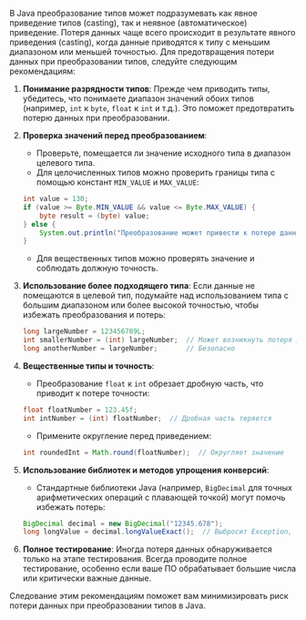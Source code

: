 В Java преобразование типов может подразумевать как явное приведение типов (casting), так и неявное (автоматическое) приведение. Потеря данных чаще всего происходит в результате явного приведения (casting), когда данные приводятся к типу с меньшим диапазоном или меньшей точностью. Для предотвращения потери данных при преобразовании типов, следуйте следующим рекомендациям:

1. **Понимание разрядности типов**: Прежде чем приводить типы, убедитесь, что понимаете диапазон значений обоих типов (например, `int` к `byte`, `float` к `int` и т.д.). Это поможет предотвратить потерю данных при преобразовании.

2. **Проверка значений перед преобразованием**:
    - Проверьте, помещается ли значение исходного типа в диапазон целевого типа.
    - Для целочисленных типов можно проверить границы типа с помощью констант `MIN_VALUE` и `MAX_VALUE`:
    ```java
    int value = 130;
    if (value >= Byte.MIN_VALUE && value <= Byte.MAX_VALUE) {
        byte result = (byte) value;
    } else {
        System.out.println("Преобразование может привести к потере данных.");
    }
    ```
    - Для вещественных типов можно проверять значение и соблюдать должную точность.

3. **Использование более подходящего типа**: Если данные не помещаются в целевой тип, подумайте над использованием типа с большим диапазоном или более высокой точностью, чтобы избежать преобразования и потерь:
    ```java
    long largeNumber = 123456789L;
    int smallerNumber = (int) largeNumber;  // Может возникнуть потеря данных
    long anotherNumber = largeNumber;       // Безопасно
    ```

4. **Вещественные типы и точность**:
    - Преобразование `float` к `int` обрезает дробную часть, что приводит к потере точности:
    ```java
    float floatNumber = 123.45f;
    int intNumber = (int) floatNumber;  // Дробная часть теряется
    ```
    - Примените округление перед приведением:
    ```java
    int roundedInt = Math.round(floatNumber);  // Округляет значение
    ```

5. **Использование библиотек и методов упрощения конверсий**:
    - Стандартные библиотеки Java (например, `BigDecimal` для точных арифметических операций с плавающей точкой) могут помочь избежать потерь:
    ```java
    BigDecimal decimal = new BigDecimal("12345.678");
    long longValue = decimal.longValueExact();  // Выбросит Exception, если потеря данных
    ```

6. **Полное тестирование**: Иногда потеря данных обнаруживается только на этапе тестирования. Всегда проводите полное тестирование, особенно если ваше ПО обрабатывает большие числа или критически важные данные.

Следование этим рекомендациям поможет вам минимизировать риск потери данных при преобразовании типов в Java.
